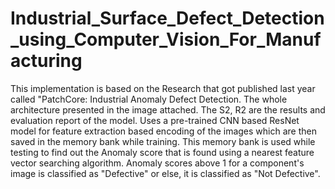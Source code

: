 # Industrial_Surface_Defect_Detection_using_Computer_Vision_For_Manufacturing
This implementation is based on the Research that got published last year called "PatchCore: Industrial Anomaly Defect Detection.
The whole architecture presented in the image attached. The S2, R2 are the results and evaluation report of the model.
Uses a pre-trained CNN based ResNet model for feature extraction based encoding of the images which are then saved in the memory bank while training. This memory bank is used while testing to find out the Anomaly score that is found using a nearest feature vector searching algorithm. Anomaly scores above 1 for a component's image is classified as "Defective" or else, it is classified as "Not Defective".
